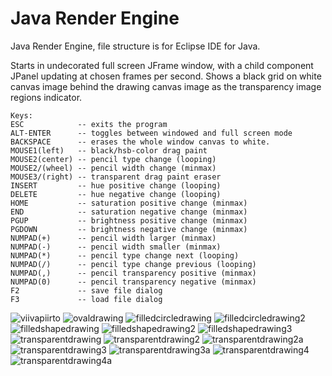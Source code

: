 # Java Render Engine
Java Render Engine, file structure is for Eclipse IDE for Java.

Starts in undecorated full screen JFrame window, with a child component JPanel updating at chosen frames per second.
Shows a black grid on white canvas image behind the drawing canvas image as the transparency image regions indicator.

```
Keys:
ESC            -- exits the program
ALT-ENTER      -- toggles between windowed and full screen mode
BACKSPACE      -- erases the whole window canvas to white.
MOUSE1(left)   -- black/hsb-color drag paint
MOUSE2(center) -- pencil type change (looping)
MOUSE2/(wheel) -- pencil width change (minmax)
MOUSE3/(right) -- transparent drag paint eraser
INSERT         -- hue positive change (looping)
DELETE         -- hue negative change (looping)
HOME           -- saturation positive change (minmax)
END            -- saturation negative change (minmax)
PGUP           -- brightness positive change (minmax)
PGDOWN         -- brightness negative change (minmax)
NUMPAD(+)      -- pencil width larger (minmax)
NUMPAD(-)      -- pencil width smaller (minmax)
NUMPAD(*)      -- pencil type change next (looping)
NUMPAD(/)      -- pencil type change previous (looping)
NUMPAD(,)      -- pencil transparency positive (minmax)
NUMPAD(0)      -- pencil transparency negative (minmax)
F2             -- save file dialog
F3             -- load file dialog
```

![viivapiirto](https://github.com/goofyseeker311/javarenderengine/assets/19920254/f82d1071-42be-4af9-ab54-2a7216c31c86)
![ovaldrawing](https://github.com/goofyseeker311/javarenderengine/assets/19920254/aedb60dc-6c53-467f-9ffa-824b9616a508)
![filledcircledrawing](https://github.com/goofyseeker311/javarenderengine/assets/19920254/8522493d-b6b2-4421-8e5f-82c9ad95faba)
![filledcircledrawing2](https://github.com/goofyseeker311/javarenderengine/assets/19920254/b02039d7-1221-40bd-9e36-b2296774a615)
![filledshapedrawing](https://github.com/goofyseeker311/javarenderengine/assets/19920254/8340c11a-2f61-481a-b44f-c3f2ac5995d8)
![filledshapedrawing2](https://github.com/goofyseeker311/javarenderengine/assets/19920254/b44dfd6c-cb1b-4839-86a7-c900dc5dea29)
![filledshapedrawing3](https://github.com/goofyseeker311/javarenderengine/assets/19920254/bda1ee27-8295-46b6-86bd-e74bf86f494c)
![transparentdrawing](https://github.com/goofyseeker311/javarenderengine/assets/19920254/4f844390-ecb5-49f4-8e8c-7c0f53110eae)
![transparentdrawing2](https://github.com/goofyseeker311/javarenderengine/assets/19920254/1ff98915-7124-41dc-8f77-e92bf165cbc8)
![transparentdrawing2a](https://github.com/goofyseeker311/javarenderengine/assets/19920254/0edb3743-7345-43b6-9d30-6103263f6519)
![transparentdrawing3](https://github.com/goofyseeker311/javarenderengine/assets/19920254/8ed9f858-d782-4ba3-b111-d6d049558466)
![transparentdrawing3a](https://github.com/goofyseeker311/javarenderengine/assets/19920254/b164a375-ad63-4f2a-ae2a-8743e36008f9)
![transparentdrawing4](https://github.com/goofyseeker311/javarenderengine/assets/19920254/a6241665-1a4f-4e36-8ff6-1dd71edd9711)
![transparentdrawing4a](https://github.com/goofyseeker311/javarenderengine/assets/19920254/154baf6d-8b2b-4229-b0fd-e4460046451b)
